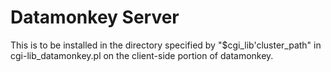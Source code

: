 Datamonkey Server
=================

This is to be installed in the directory specified by "$cgi_lib'cluster_path" 
in cgi-lib_datamonkey.pl on the client-side portion of datamonkey.
